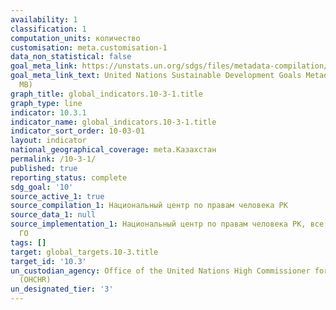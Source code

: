 ```yaml
---
availability: 1
classification: 1
computation_units: количество
customisation: meta.customisation-1
data_non_statistical: false
goal_meta_link: https://unstats.un.org/sdgs/files/metadata-compilation/Metadata-Goal-10.pdf
goal_meta_link_text: United Nations Sustainable Development Goals Metadata (PDF 4.0
  MB)
graph_title: global_indicators.10-3-1.title
graph_type: line
indicator: 10.3.1
indicator_name: global_indicators.10-3-1.title
indicator_sort_order: 10-03-01
layout: indicator
national_geographical_coverage: meta.Казахстан
permalink: /10-3-1/
published: true
reporting_status: complete
sdg_goal: '10'
source_active_1: true
source_compilation_1: Национальный центр по правам человека РК
source_data_1: null
source_implementation_1: Национальный центр по правам человека РК, все заинтересованные
  ГО
tags: []
target: global_targets.10-3.title
target_id: '10.3'
un_custodian_agency: Office of the United Nations High Commissioner for Human Rights
  (OHCHR)
un_designated_tier: '3'
---
```

